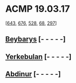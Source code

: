 # ACMP 19.03.17
[[643](http://acmp.ru/index.asp?main=task&id_task=643), 
[676](http://acmp.ru/index.asp?main=task&id_task=676), 
[528](http://acmp.ru/index.asp?main=task&id_task=528), 
[68](http://acmp.ru/index.asp?main=task&id_task=68), 
[297](http://acmp.ru/index.asp?main=task&id_task=297)]
## [Beybarys](http://acmp.ru/index.asp?main=user&id=184665) [- - - - -]
## [Yerkebulan](https://acmp.ru/?main=user&id=184666) [- - - - -]
## [Abdinur](https://acmp.ru/?main=user&id=184718) [- - - - -]
